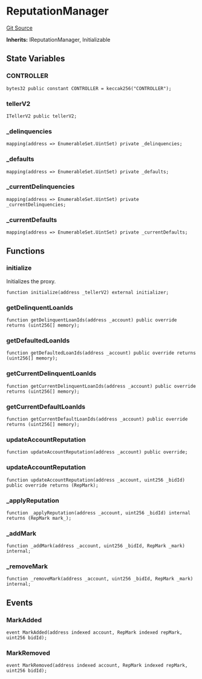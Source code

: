 # ReputationManager
[Git Source](https://github.com/teller-protocol/teller-protocol-v2/blob/991530423d15c8e2846d3c24bb6245b3416dd233/contracts/ReputationManager.sol)

**Inherits:**
IReputationManager, Initializable


## State Variables
### CONTROLLER

```solidity
bytes32 public constant CONTROLLER = keccak256("CONTROLLER");
```


### tellerV2

```solidity
ITellerV2 public tellerV2;
```


### _delinquencies

```solidity
mapping(address => EnumerableSet.UintSet) private _delinquencies;
```


### _defaults

```solidity
mapping(address => EnumerableSet.UintSet) private _defaults;
```


### _currentDelinquencies

```solidity
mapping(address => EnumerableSet.UintSet) private _currentDelinquencies;
```


### _currentDefaults

```solidity
mapping(address => EnumerableSet.UintSet) private _currentDefaults;
```


## Functions
### initialize

Initializes the proxy.


```solidity
function initialize(address _tellerV2) external initializer;
```

### getDelinquentLoanIds


```solidity
function getDelinquentLoanIds(address _account) public override returns (uint256[] memory);
```

### getDefaultedLoanIds


```solidity
function getDefaultedLoanIds(address _account) public override returns (uint256[] memory);
```

### getCurrentDelinquentLoanIds


```solidity
function getCurrentDelinquentLoanIds(address _account) public override returns (uint256[] memory);
```

### getCurrentDefaultLoanIds


```solidity
function getCurrentDefaultLoanIds(address _account) public override returns (uint256[] memory);
```

### updateAccountReputation


```solidity
function updateAccountReputation(address _account) public override;
```

### updateAccountReputation


```solidity
function updateAccountReputation(address _account, uint256 _bidId) public override returns (RepMark);
```

### _applyReputation


```solidity
function _applyReputation(address _account, uint256 _bidId) internal returns (RepMark mark_);
```

### _addMark


```solidity
function _addMark(address _account, uint256 _bidId, RepMark _mark) internal;
```

### _removeMark


```solidity
function _removeMark(address _account, uint256 _bidId, RepMark _mark) internal;
```

## Events
### MarkAdded

```solidity
event MarkAdded(address indexed account, RepMark indexed repMark, uint256 bidId);
```

### MarkRemoved

```solidity
event MarkRemoved(address indexed account, RepMark indexed repMark, uint256 bidId);
```

